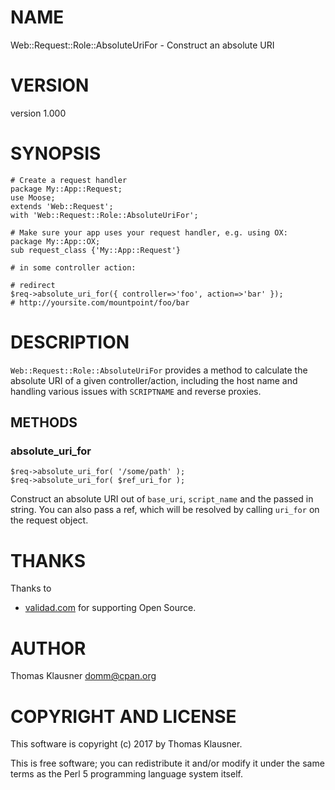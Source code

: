 # NAME

Web::Request::Role::AbsoluteUriFor - Construct an absolute URI

# VERSION

version 1.000

# SYNOPSIS

    # Create a request handler
    package My::App::Request;
    use Moose;
    extends 'Web::Request';
    with 'Web::Request::Role::AbsoluteUriFor';

    # Make sure your app uses your request handler, e.g. using OX:
    package My::App::OX;
    sub request_class {'My::App::Request'}

    # in some controller action:

    # redirect
    $req->absolute_uri_for({ controller=>'foo', action=>'bar' });
    # http://yoursite.com/mountpoint/foo/bar

# DESCRIPTION

`Web::Request::Role::AbsoluteUriFor` provides a method to calculate the absolute URI of a given controller/action, including the host name and handling various issues with `SCRIPTNAME` and reverse proxies.

## METHODS

### absolute\_uri\_for

    $req->absolute_uri_for( '/some/path' );
    $req->absolute_uri_for( $ref_uri_for );

Construct an absolute URI out of `base_uri`, `script_name` and the
passed in string.  You can also pass a ref, which will be resolved by
calling `uri_for` on the request object.

# THANKS

Thanks to

- [validad.com](https://www.validad.com/) for supporting Open Source.

# AUTHOR

Thomas Klausner <domm@cpan.org>

# COPYRIGHT AND LICENSE

This software is copyright (c) 2017 by Thomas Klausner.

This is free software; you can redistribute it and/or modify it under
the same terms as the Perl 5 programming language system itself.
